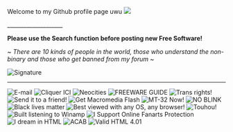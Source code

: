Welcome to my Github profile page uwu ![](https://i.imgur.com/K313hrO.gif)

\____________________

**Please use the Search function before posting new Free Software!**

~ _There are 10 kinds of people in the world, those who understand the non-binary and those who get banned from my forum_ ~

![Signature](https://i.imgur.com/Jl2qbvE.png)


--------------------

![E-mail](https://i.imgur.com/Rp6nK2G.gif) ![Cliquer ICI](https://i.imgur.com/LJB45Ca.gif) ![Neocities](https://i.imgur.com/WqtHDgc.gif) ![FREEWARE GUIDE](https://i.imgur.com/BFFE338.gif) ![Trans rights!](https://i.imgur.com/DUII7yS.gif) ![Send it to a friend!](https://i.imgur.com/JKgXxJZ.gif) ![Get Macromedia Flash](https://i.imgur.com/mhXPR20.gif) ![MT-32 Now!](https://i.imgur.com/80oztDW.gif) ![NO BLINK](https://i.imgur.com/nUIGtq0.gif) ![Black lives matter](https://i.imgur.com/QrAYfuZ.gif) ![Best viewed with any OS, any browser!](https://i.imgur.com/b8ZUEHD.gif) ![Touhou!](https://i.imgur.com/9ceEV0A.gif) ![Built listening to Winamp](https://i.imgur.com/PwaY91n.gif) ![I Support Online Fanarts Protection](https://i.imgur.com/nNOYSD4.gif) ![I dream in HTML](https://i.imgur.com/DAbJjUI.gif) ![ACAB](https://i.imgur.com/0FkG1Kj.gif) ![Valid HTML 4.01](https://i.imgur.com/Sp0MzBp.png)
